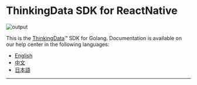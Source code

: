# ThinkingData SDK for ReactNative
![output](https://user-images.githubusercontent.com/53337625/205621683-ed9b97ef-6a52-4903-a2c0-a955dddebb7d.png)

This is the [ThinkingData](https://www.thinkingdata.cn)™ SDK for Golang. Documentation is available on our help center in the following languages:

- [English](https://docs.thinkingdata.cn/ta-manual/latest/en/99oQ5UeGzK09DWfPCaQwCg/installation/client_sdk/app_third_support/rn_sdk_support/rn_sdk_support.html)
- [中文](https://docs.thinkingdata.cn/ta-manual/latest/installation/installation_menu/client_sdk/app_third_support/rn_sdk_support/rn_sdk_support.html)
- [日本語](https://docs.thinkingdata.io/ta-manual/v4.0/ja/installation/installation_menu/client_sdk/app_third_support/rn_sdk_support/rn_sdk_support.html)
---
